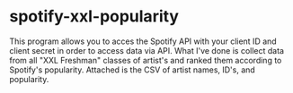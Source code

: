 # spotify-xxl-popularity
This program allows you to acces the Spotify API with your client ID and client secret in order to access data via API. What I've done is collect data from all "XXL Freshman" classes of artist's and ranked them according to Spotify's popularity. Attached is the CSV of artist names, ID's, and popularity.
